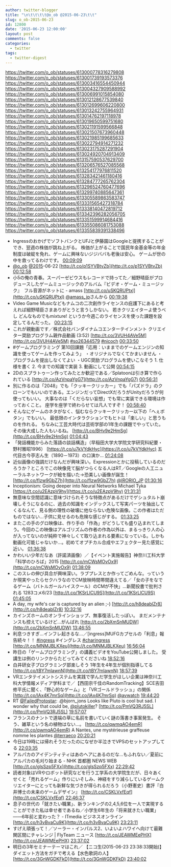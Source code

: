 ```yaml
---
author: twitter-blogger
title: "\n\t\t\t\t@o_ob @2015-06-23\t\t"
slug: o_ob-2015-06-23
id: 12800
date: '2015-06-23 12:00:00'
layout: post
comments: false
categories:
  - twitter
tags:
  - twitter-digest
---
```


https://twitter.com/o_ob/statuses/613000778316279808 https://twitter.com/o_ob/statuses/613001739193573376 https://twitter.com/o_ob/statuses/613003416554450944 https://twitter.com/o_ob/statuses/613004327909588992 https://twitter.com/o_ob/statuses/613006991015854080 https://twitter.com/o_ob/statuses/613012128677539840 https://twitter.com/o_ob/statuses/613012699606220800 https://twitter.com/o_ob/statuses/613013242755964931 https://twitter.com/o_ob/statuses/613014762197118978 https://twitter.com/o_ob/statuses/613019650599751680 https://twitter.com/o_ob/statuses/613021191599566848 https://twitter.com/o_ob/statuses/613021507673960448 https://twitter.com/o_ob/statuses/613021985199685633 https://twitter.com/o_ob/statuses/613022794914271232 https://twitter.com/o_ob/statuses/613023175287291904 https://twitter.com/o_ob/statuses/613024920704913409 https://twitter.com/o_ob/statuses/613157590537629700 https://twitter.com/o_ob/statuses/613206576527085568 https://twitter.com/o_ob/statuses/613254177976811520 https://twitter.com/o_ob/statuses/613283421461180416 https://twitter.com/o_ob/statuses/613284777265762304 https://twitter.com/o_ob/statuses/613296524760477696 https://twitter.com/o_ob/statuses/613299740885647361 https://twitter.com/o_ob/statuses/613305589863583747 https://twitter.com/o_ob/statuses/613331565427318784 https://twitter.com/o_ob/statuses/613338140472819712 https://twitter.com/o_ob/statuses/613342396282056705 https://twitter.com/o_ob/statuses/613351599914684416 https://twitter.com/o_ob/statuses/613355086081753088 https://twitter.com/o_ob/statuses/613355839391338496  

*   IngressのおかげでソフトバンクとUFJと伊藤園はGoogleと提携することができ、翌週の株価が跳ね上がる。 株価が上がることで国民年金基金等の年金制度は破綻を免れ、ゲームに興味ないジジババも老後は安心。 ゲームが世の中を救ってるわけです。 [00:09:09](https://twitter.com/o_ob/statuses/613000778316279808)
*   [@o_ob](https://twitter.com/o_ob) [@2015](https://twitter.com/2015)-06-22 [http://t.co/p1SYVBtvZb](http://t.co/p1SYVBtvZb) [00:12:58](https://twitter.com/o_ob/statuses/613001739193573376)
*   小5の俺の青春。スーパーゼビウスもレコードで持ってた／細野晴臣がプロデュースしたゲームミュージックのアルバム『ビデオ・ゲーム・ミュージック』　フル音源がネットに - amass [http://t.co/uSKQRUPtxl](http://t.co/uSKQRUPtxl) [@amass_jp](https://twitter.com/amass_jp)さんから [00:19:38](https://twitter.com/o_ob/statuses/613003416554450944)
*   Video Game Musicなどもナムコの二次創作ライセンスの庇護下にあると考えれば細野晴臣さまありがとうと言うしかない。 若きクリエイターよ使うべし どんなものでもmixture! というか今週このライセンスを使った課題を設定してるんだった。 [00:23:15](https://twitter.com/o_ob/statuses/613004327909588992)
*   これが親動画です／株式会社バンダイナムコエンターテインメント クリエイター奨励プログラム親作品動画 (3:52) [http://t.co/3VUH4AVe5M](http://t.co/3VUH4AVe5M) [#so26344579](https://twitter.com/search?q=%23so26344579&src=hash) [#nicoch](https://twitter.com/search?q=%23nicoch&src=hash) [00:33:50](https://twitter.com/o_ob/statuses/613006991015854080)
*   #ゲームプログラミング 第10回課題「応用：いままでのゲームエンジンの知識を使ってゲームを作ってみよう」 ・オリジナルでなくてかまいません ・プログラムを提出しなくてよい ・UGC奨励プログラムを使いこなそう 1\. 仕様を書く 2\. 今までの知識で実装 3\. 動画にして公開 [00:54:15](https://twitter.com/o_ob/statuses/613012128677539840)
*   2Dのスプラトゥーン作ってみたとか歓迎である／Splatoonは引き算で作られている [http://t.co/AzVnpaYgG7](http://t.co/AzVnpaYgG7) [00:56:31](https://twitter.com/o_ob/statuses/613012699606220800)
*   別に作るのは「2048」でも「クッキークリッカー」でも「パズドラ」のクローンでもいいのである。エンジンだってDirectXだろうがUnityだろうが何使ってもいい。 大事なのは「くだらない妄想」でも常に実装できる環境は作っておくこと。 座学を座学で終わらせては凡人ですぞ！ [00:58:40](https://twitter.com/o_ob/statuses/613013242755964931)
*   そんなにゲームのネタがなく、悩むならクッキークリッカー以下の「へぇボタン」でもいい。 最低限のインタラクションでもヒトは「楽しい」と思うものを作れる。 ちなみに工芸大時代は芸術学部の1年生の課題でやっていた。その後大成した人もいるね。 [http://t.co/BHv9e2HmSg](http://t.co/BHv9e2HmSg) [01:04:43](https://twitter.com/o_ob/statuses/613014762197118978)
*   「発話機能からみた落語の談話構造」（早稲田大学大学院文学研究科紀要・野村雅昭1996） [https://t.co/u7kVYdkHyc](https://t.co/u7kVYdkHyc) 五代目古今亭志ん生（1890－1973）の口演か… [01:24:08](https://twitter.com/o_ob/statuses/613019650599751680)
*   近似画像の強調だけなんだが興味深い。Expressionとかに投稿しているのだろうか？ところでこの映像見て脳がつらくなる人はRT／Googleの人工ニューラルネットワークが絵を描いた→恐美しい画像が誕生！ [http://t.co/flzw9GbZ7h](http://t.co/flzw9GbZ7h) [@IRORIO_JP](https://twitter.com/IRORIO_JP) [01:30:16](https://twitter.com/o_ob/statuses/613021191599566848)
*   Inceptionism: Going deeper into Neural Networks Michael Tyka [https://t.co/u2EAzpV9hy](https://t.co/u2EAzpV9hy) [01:31:31](https://twitter.com/o_ob/statuses/613021507673960448)
*   無意味な空間認識に意味づけられそうな特徴点があるだけでゲシュタルト崩壊しそうになるのに、過去の知識をインデックスして写実パーツを抽出してくるなんて、見る側の理性の破壊に他ならない危険な画像。この作者はただものではない…子供に見せるのも危険な感じがする。 [01:33:25](https://twitter.com/o_ob/statuses/613021985199685633)
*   またこの手のグロ映像は、作り手の「作為」がどうしても盛り込まれてしまう。今回のこの映像はアルゴリズムの作者の作為以外は、まるっきり人の心が入ってないのが純粋で神々しくて取り込まれる要素になっている。しかも動画化可能じゃないか…。初めてオプチカル合成やエフェクター見た感覚に近い。 [01:36:38](https://twitter.com/o_ob/statuses/613022794914271232)
*   かわいい少年だなあ（許諾済画像）／【イベント実施報告】神奈川工科大学「科学のひろば」2015 [http://t.co/mCWsMOvOx9](http://t.co/mCWsMOvOx9) [01:38:09](https://twitter.com/o_ob/statuses/613023175287291904)
*   このスレの伸び具合が興味深い。ラブプレスとか作ってごめんな。っていうか現実やったらセクハラなのでCM放映時間帯間違えてる／「女の子をなでるゲーム（バトルガールハイスクール）のCMが不快」…新聞投書で批判される 1283コメ6/23 [http://t.co/1KSrLlCU9S](http://t.co/1KSrLlCU9S) [01:45:05](https://twitter.com/o_ob/statuses/613024920704913409)
*   A day, my wife's car is captured by an alien ;-) [http://t.co/h8deablZr8](http://t.co/h8deablZr8) [10:32:16](https://twitter.com/o_ob/statuses/613157590537629700)
*   カインズホームのオンラインショップ、無事復活したっぽい。 まだメンテナンスも控えているけど…がんばれ [http://t.co/2bXmSnMUDW](http://t.co/2bXmSnMUDW) [13:46:55](https://twitter.com/o_ob/statuses/613206576527085568)
*   利息つきすぎ...インフレ起きるな...／[ingress]MUFGカプセルの「利息」報告続々！！ [#ingress](https://twitter.com/search?q=%23ingress&src=hash) #イングレス [#charingress](https://twitter.com/search?q=%23charingress&src=hash) [http://t.co/MNMJBLKXeu](http://t.co/MNMJBLKXeu) [16:56:04](https://twitter.com/o_ob/statuses/613254177976811520)
*   昨日の「ゲームプログラミング」の講義ビデオをYouTube公開しました。 受講生は例のリンクからたどってみてくださいね [18:52:16](https://twitter.com/o_ob/statuses/613283421461180416)
*   白井研女子プログラミング部楽しそう 1年生を4年生が個別指導してる [http://t.co/tBY7mIawnN](http://t.co/tBY7mIawnN) [18:57:39](https://twitter.com/o_ob/statuses/613284777265762304)
*   VRエンタテイメントシステムを実践で学んだ学生がほしい企業は神奈川工科大学情報メディア学科まで／【西田宗千佳のRandomTracking】SCE吉田修平氏に聞く、「野心的なゲーム」と「VRゴールドラッシュ」の関係 [http://t.co/lAx4K7mrSq](http://t.co/lAx4K7mrSq) [@avwatch](https://twitter.com/avwatch) [19:44:20](https://twitter.com/o_ob/statuses/613296524760477696)
*   RT [@FailedProtostar](https://twitter.com/FailedProtostar): .@bjorn_jons Looks like Pluto is cool but sad. I wonder why that could be, [@plutokiller](https://twitter.com/plutokiller)? [http://t.co/PmVQ3RJ5SL](http://t.co/PmVQ3RJ5SL) [19:57:07](https://twitter.com/o_ob/statuses/613299740885647361)
*   フランスのナントで道端の草に名前を書いていく謎の落書き事案発生。 そう、雑草という名の植物はない…。 [http://t.co/qwmqAO4emR](http://t.co/qwmqAO4emR) A Nantes, une mystérieuse graffeuse nomme les plantes [@terraeco](https://twitter.com/terraeco) [20:20:21](https://twitter.com/o_ob/statuses/613305589863583747)
*   今日は19時には帰れそうだったのになぜか半泣きでVPSのセットアップしてる [22:03:35](https://twitter.com/o_ob/statuses/613331565427318784)
*   アルパカのアイデンティティはあのヘアにあるのだな…もふれない／夏前にアルパカの毛刈り始まる - NHK 首都圏 NEWS WEB [http://t.co/glsSzp5FXx](http://t.co/glsSzp5FXx) [22:29:42](https://twitter.com/o_ob/statuses/613338140472819712)
*   読者対象はVRやロボット研究などを行う工学系の大学院生だが、日々あくせくと「売れるゲーム」作りにいそしみ、神経をすり減らしているゲームクリエイターにとっても新鮮な気づきが得られるだろう（小野憲史）書評『白井博士の未来のゲームデザイン』 [http://t.co/CSKLVxfEqf](http://t.co/CSKLVxfEqf) [22:46:37](https://twitter.com/o_ob/statuses/613342396282056705)
*   息子の世代の「就きたい職業」、新ランキングの2,4,5,6位を一人で実現することができた私は幸せ者であるね／小学生6年生の「将来就きたい職業」――6年前と変わった？ - ITmedia ビジネスオンライン [http://t.co/h3vBvaCu9K](http://t.co/h3vBvaCu9K) [23:23:11](https://twitter.com/o_ob/statuses/613351599914684416)
*   すげえ頑張って！／ソーラー・インパルス2、いよいよハワイへ向けて最難関区間にチャレンジ | FlyTeam ニュース [http://t.co/JEAWMEePHX](http://t.co/JEAWMEePHX) [23:37:02](https://twitter.com/o_ob/statuses/613355086081753088)
*   明日の3年セミナーテーマはこれ／ 【ニコ生(2015-06-23 23:38:33開始)】ダイエット方法をガチで考える【水色歌詞の人】 [http://t.co/3GnWGDKFkD](http://t.co/3GnWGDKFkD) [23:40:02](https://twitter.com/o_ob/statuses/613355839391338496)
